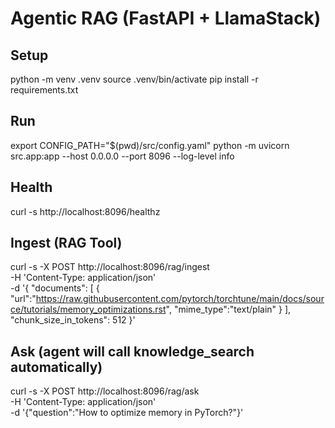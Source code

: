 # Agentic RAG (FastAPI + LlamaStack)

## Setup
python -m venv .venv
source .venv/bin/activate
pip install -r requirements.txt

## Run
export CONFIG_PATH="$(pwd)/src/config.yaml"
python -m uvicorn src.app:app --host 0.0.0.0 --port 8096 --log-level info

## Health
curl -s http://localhost:8096/healthz

## Ingest (RAG Tool)
curl -s -X POST http://localhost:8096/rag/ingest \
  -H 'Content-Type: application/json' \
  -d '{
    "documents": [
      {
        "url":"https://raw.githubusercontent.com/pytorch/torchtune/main/docs/source/tutorials/memory_optimizations.rst",
        "mime_type":"text/plain"
      }
    ],
    "chunk_size_in_tokens": 512
  }'

## Ask (agent will call knowledge_search automatically)
curl -s -X POST http://localhost:8096/rag/ask \
  -H 'Content-Type: application/json' \
  -d '{"question":"How to optimize memory in PyTorch?"}'
